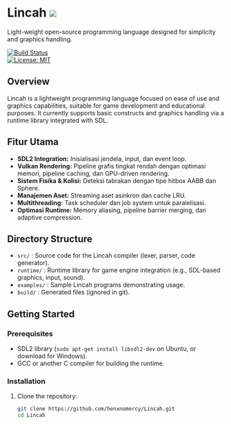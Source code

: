 # Lincah ![](https://github.com/henxnomercy/Lincah/src/lincah.svg)
Light-weight open-source programming language designed for simplicity and graphics handling.

[![Build Status](https://img.shields.io/badge/build-passing-brightgreen)](https://github.com/henxnomercy/Lincah)  
[![License: MIT](https://img.shields.io/badge/License-MIT-yellow.svg)](https://github.com/henxnomercy/Lincah/blob/main/LICENSE)

## Overview
Lincah is a lightweight programming language focused on ease of use and graphics capabilities, suitable for game development and educational purposes. It currently supports basic constructs and graphics handling via a runtime library integrated with SDL.

## Fitur Utama

- **SDL2 Integration:** Inisialisasi jendela, input, dan event loop.
- **Vulkan Rendering:** Pipeline grafis tingkat rendah dengan optimasi memori, pipeline caching, dan GPU-driven rendering.
- **Sistem Fisika & Kolisi:** Deteksi tabrakan dengan tipe hitbox AABB dan Sphere.
- **Manajemen Aset:** Streaming aset asinkron dan cache LRU.
- **Multithreading:** Task scheduler dan job system untuk paralelisasi.
- **Optimasi Runtime:** Memory aliasing, pipeline barrier merging, dan adaptive compression.

## Directory Structure
- `src/`       : Source code for the Lincah compiler (lexer, parser, code generator).
- `runtime/`   : Runtime library for game engine integration (e.g., SDL-based graphics, input, sound).
- `examples/`  : Sample Lincah programs demonstrating usage.
- `build/`     : Generated files (ignored in git).

## Getting Started
### Prerequisites
- SDL2 library (`sudo apt-get install libsdl2-dev` on Ubuntu, or download for Windows).
- GCC or another C compiler for building the runtime.

### Installation
1. Clone the repository:
   ```bash
   git clone https://github.com/henxnomercy/Lincah.git
   cd Lincah
